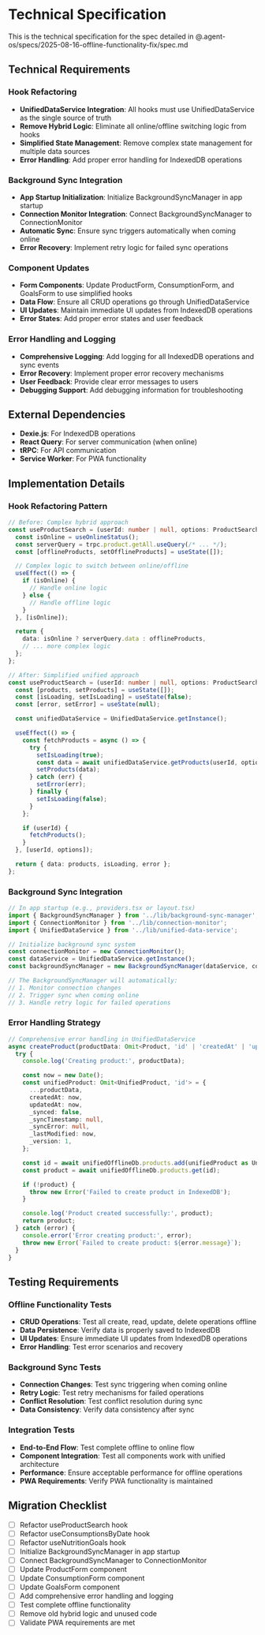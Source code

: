 # Technical Specification

This is the technical specification for the spec detailed in @.agent-os/specs/2025-08-16-offline-functionality-fix/spec.md

## Technical Requirements

### Hook Refactoring

- **UnifiedDataService Integration**: All hooks must use UnifiedDataService as the single source of truth
- **Remove Hybrid Logic**: Eliminate all online/offline switching logic from hooks
- **Simplified State Management**: Remove complex state management for multiple data sources
- **Error Handling**: Add proper error handling for IndexedDB operations

### Background Sync Integration

- **App Startup Initialization**: Initialize BackgroundSyncManager in app startup
- **Connection Monitor Integration**: Connect BackgroundSyncManager to ConnectionMonitor
- **Automatic Sync**: Ensure sync triggers automatically when coming online
- **Error Recovery**: Implement retry logic for failed sync operations

### Component Updates

- **Form Components**: Update ProductForm, ConsumptionForm, and GoalsForm to use simplified hooks
- **Data Flow**: Ensure all CRUD operations go through UnifiedDataService
- **UI Updates**: Maintain immediate UI updates from IndexedDB operations
- **Error States**: Add proper error states and user feedback

### Error Handling and Logging

- **Comprehensive Logging**: Add logging for all IndexedDB operations and sync events
- **Error Recovery**: Implement proper error recovery mechanisms
- **User Feedback**: Provide clear error messages to users
- **Debugging Support**: Add debugging information for troubleshooting

## External Dependencies

- **Dexie.js**: For IndexedDB operations
- **React Query**: For server communication (when online)
- **tRPC**: For API communication
- **Service Worker**: For PWA functionality

## Implementation Details

### Hook Refactoring Pattern

```typescript
// Before: Complex hybrid approach
const useProductSearch = (userId: number | null, options: ProductSearchOptions = {}) => {
  const isOnline = useOnlineStatus();
  const serverQuery = trpc.product.getAll.useQuery(/* ... */);
  const [offlineProducts, setOfflineProducts] = useState([]);

  // Complex logic to switch between online/offline
  useEffect(() => {
    if (isOnline) {
      // Handle online logic
    } else {
      // Handle offline logic
    }
  }, [isOnline]);

  return {
    data: isOnline ? serverQuery.data : offlineProducts,
    // ... more complex logic
  };
};

// After: Simplified unified approach
const useProductSearch = (userId: number | null, options: ProductSearchOptions = {}) => {
  const [products, setProducts] = useState([]);
  const [isLoading, setIsLoading] = useState(false);
  const [error, setError] = useState(null);

  const unifiedDataService = UnifiedDataService.getInstance();

  useEffect(() => {
    const fetchProducts = async () => {
      try {
        setIsLoading(true);
        const data = await unifiedDataService.getProducts(userId, options);
        setProducts(data);
      } catch (err) {
        setError(err);
      } finally {
        setIsLoading(false);
      }
    };

    if (userId) {
      fetchProducts();
    }
  }, [userId, options]);

  return { data: products, isLoading, error };
};
```

### Background Sync Integration

```typescript
// In app startup (e.g., providers.tsx or layout.tsx)
import { BackgroundSyncManager } from '../lib/background-sync-manager';
import { ConnectionMonitor } from '../lib/connection-monitor';
import { UnifiedDataService } from '../lib/unified-data-service';

// Initialize background sync system
const connectionMonitor = new ConnectionMonitor();
const dataService = UnifiedDataService.getInstance();
const backgroundSyncManager = new BackgroundSyncManager(dataService, connectionMonitor);

// The BackgroundSyncManager will automatically:
// 1. Monitor connection changes
// 2. Trigger sync when coming online
// 3. Handle retry logic for failed operations
```

### Error Handling Strategy

```typescript
// Comprehensive error handling in UnifiedDataService
async createProduct(productData: Omit<Product, 'id' | 'createdAt' | 'updatedAt'>): Promise<UnifiedProduct> {
  try {
    console.log('Creating product:', productData);

    const now = new Date();
    const unifiedProduct: Omit<UnifiedProduct, 'id'> = {
      ...productData,
      createdAt: now,
      updatedAt: now,
      _synced: false,
      _syncTimestamp: null,
      _syncError: null,
      _lastModified: now,
      _version: 1,
    };

    const id = await unifiedOfflineDb.products.add(unifiedProduct as UnifiedProduct);
    const product = await unifiedOfflineDb.products.get(id);

    if (!product) {
      throw new Error('Failed to create product in IndexedDB');
    }

    console.log('Product created successfully:', product);
    return product;
  } catch (error) {
    console.error('Error creating product:', error);
    throw new Error(`Failed to create product: ${error.message}`);
  }
}
```

## Testing Requirements

### Offline Functionality Tests

- **CRUD Operations**: Test all create, read, update, delete operations offline
- **Data Persistence**: Verify data is properly saved to IndexedDB
- **UI Updates**: Ensure immediate UI updates from IndexedDB operations
- **Error Handling**: Test error scenarios and recovery

### Background Sync Tests

- **Connection Changes**: Test sync triggering when coming online
- **Retry Logic**: Test retry mechanisms for failed operations
- **Conflict Resolution**: Test conflict resolution during sync
- **Data Consistency**: Verify data consistency after sync

### Integration Tests

- **End-to-End Flow**: Test complete offline to online flow
- **Component Integration**: Test all components work with unified architecture
- **Performance**: Ensure acceptable performance for offline operations
- **PWA Requirements**: Verify PWA functionality is maintained

## Migration Checklist

- [ ] Refactor useProductSearch hook
- [ ] Refactor useConsumptionsByDate hook
- [ ] Refactor useNutritionGoals hook
- [ ] Initialize BackgroundSyncManager in app startup
- [ ] Connect BackgroundSyncManager to ConnectionMonitor
- [ ] Update ProductForm component
- [ ] Update ConsumptionForm component
- [ ] Update GoalsForm component
- [ ] Add comprehensive error handling and logging
- [ ] Test complete offline functionality
- [ ] Remove old hybrid logic and unused code
- [ ] Validate PWA requirements are met
